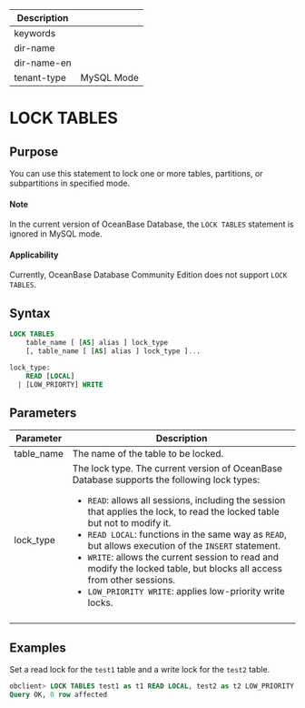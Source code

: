 | Description   |                 |
|---------------|-----------------|
| keywords      |                 |
| dir-name      |                 |
| dir-name-en   |                 |
| tenant-type   | MySQL Mode      |

# LOCK TABLES

## Purpose

You can use this statement to lock one or more tables, partitions, or subpartitions in specified mode.

<main id="notice" type='explain'>
    <h4>Note</h4>
    <p>In the current version of OceanBase Database, the <code>LOCK TABLES</code> statement is ignored in MySQL mode. </p>
</main>


  <main id="notice" >
    <h4>Applicability</h4>
    <p>Currently, OceanBase Database Community Edition does not support <code>LOCK TABLES</code>. </p>
  </main>

## Syntax

```sql
LOCK TABLES
    table_name [ [AS] alias ] lock_type
    [, table_name [ [AS] alias ] lock_type ]...

lock_type:
    READ [LOCAL]  
  | [LOW_PRIORTY] WRITE
```

## Parameters

| **Parameter** | **Description** |
| --- | --- |
| table_name | The name of the table to be locked.  |
| lock_type | The lock type. The current version of OceanBase Database supports the following lock types:<ul> <li> `READ`: allows all sessions, including the session that applies the lock, to read the locked table but not to modify it. </li> <li> `READ LOCAL`: functions in the same way as `READ`, but allows execution of the `INSERT` statement. </li> <li> `WRITE`: allows the current session to read and modify the locked table, but blocks all access from other sessions. </li> <li> `LOW_PRIORITY WRITE`: applies low-priority write locks. </li></ul> |
|  |

## Examples

Set a read lock for the `test1` table and a write lock for the `test2` table.

```sql
obclient> LOCK TABLES test1 as t1 READ LOCAL, test2 as t2 LOW_PRIORITY WRITE;
Query OK, 0 row affected
```
